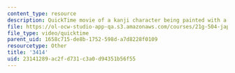```yaml
---
content_type: resource
description: QuickTime movie of a kanji character being painted with a brush.
file: https://ol-ocw-studio-app-qa.s3.amazonaws.com/courses/21g-504-japanese-iv-spring-2009/23141289ac2fd731c3a0d94351b56f55_3414.mov
file_type: video/quicktime
parent_uid: 1658c715-de8b-1752-598d-a7d8228f0109
resourcetype: Other
title: '3414'
uid: 23141289-ac2f-d731-c3a0-d94351b56f55
---
```

